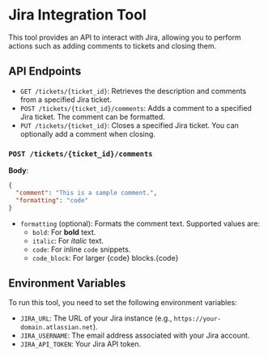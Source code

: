 # Jira Integration Tool

This tool provides an API to interact with Jira, allowing you to perform actions such as adding comments to tickets and closing them.

## API Endpoints

- `GET /tickets/{ticket_id}`: Retrieves the description and comments from a specified Jira ticket.
- `POST /tickets/{ticket_id}/comments`: Adds a comment to a specified Jira ticket. The comment can be formatted.
- `PUT /tickets/{ticket_id}`: Closes a specified Jira ticket. You can optionally add a comment when closing.

### `POST /tickets/{ticket_id}/comments`

**Body**:

```json
{
  "comment": "This is a sample comment.",
  "formatting": "code"
}
```

- `formatting` (optional): Formats the comment text. Supported values are:
  - `bold`: For **bold** text.
  - `italic`: For _italic_ text.
  - `code`: For inline `code` snippets.
  - `code_block`: For larger {code} blocks.{code}

## Environment Variables

To run this tool, you need to set the following environment variables:

- `JIRA_URL`: The URL of your Jira instance (e.g., `https://your-domain.atlassian.net`).
- `JIRA_USERNAME`: The email address associated with your Jira account.
- `JIRA_API_TOKEN`: Your Jira API token.
